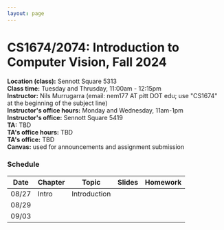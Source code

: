 ```yaml
---
layout: page
---
```


# **CS1674/2074: Introduction to Computer Vision, Fall 2024**<br>

**Location (class):** Sennott Square 5313<br>
**Class time:** Tuesday and Thrusday, 11:00am - 12:15pm<br>
**Instructor:** Nils Murrugarra (email: nem177 AT pitt DOT edu; use "CS1674" at the beginning of the subject line)<br>
**Instructor's office hours:** Monday and Wednesday, 11am-1pm<br>
**Instructor's office:** Sennott Square 5419<br>
**TA:** TBD<br>
**TA's office hours:** TBD<br>
**TA's office:** TBD<br>
**Canvas:** used for announcements and assignment submission<br>

### Schedule

Date        | Chapter      | Topic         | Slides       | Homework
----------- | -----------  | -----------   | -----------  | -----------
08/27       | Intro        | Introduction  |              |
08/29       |              |               |              |
09/03       |              |               |              |
